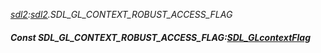 _[sdl2](../../modules/sdl2/sdl2-module.md):[sdl2](../../modules/sdl2/sdl2-module.md).SDL\_GL\_CONTEXT\_ROBUST\_ACCESS\_FLAG_
##### Const SDL\_GL\_CONTEXT\_ROBUST\_ACCESS\_FLAG:[SDL_GLcontextFlag](../../modules/sdl2/sdl2-sdl_glcontextflag.md)
